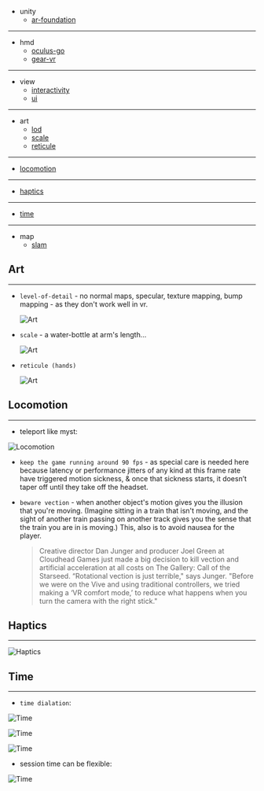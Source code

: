 * unity
	* [ar-foundation](./../g-engine/unity/xr/ar-foundation)

---

* hmd
	* [oculus-go](./hmd/go)
	* [gear-vr](./hmd/gear)

---

* view
	* [interactivity](./interactivity)
	* [ui](./ui)

---

* art
	* [lod](#lod)
	* [scale](#scale)
	* [reticule](#reticule)

---

* [locomotion](#locomotion)

---

* [haptics](#haptics)

---

* [time](#time)

---

* map
	* [slam](./map/slam)

## Art <a name="art"></a>

---

* `level-of-detail` <a name="lod"></a> - no normal maps, specular, texture mapping, bump mapping - as they don't work well in vr.

	![Art](./_asset/img/12.png)

* `scale` <a name="scale"></a> - a water-bottle at arm's length...

	![Art](./_asset/img/13.png)

* `reticule (hands)` <a name="reticule"></a>

	![Art](./_asset/img/18.png)

## Locomotion <a name="locomotion"></a>

---

* teleport like myst:

![Locomotion](./_asset/img/15.png)

* `keep the game running around 90 fps` - as special care is needed here because latency or performance jitters of any kind at this frame rate have triggered motion sickness, & once that sickness starts, it doesn’t taper off until they take off the headset.

* `beware vection` - when another object's motion gives you the illusion that you're moving. (Imagine sitting in a train that isn't moving, and the sight of another train passing on another track gives you the sense that the train you are in is moving.) This, also is to avoid nausea for the player.

	> Creative director Dan Junger and producer Joel Green at Cloudhead Games just made a big decision to kill vection and artificial acceleration at all costs on The Gallery: Call of the Starseed. “Rotational vection is just terrible," says Junger. "Before we were on the Vive and using traditional controllers, we tried making a ‘VR comfort mode,’ to reduce what happens when you turn the camera with the right stick."

## Haptics <a name="haptics"></a>

---

![Haptics](./_asset/img/17.png)

## Time <a name="time"></a>

---

* `time dialation`:

![Time](./_asset/img/19.png)

![Time](./_asset/img/21.png)

![Time](./_asset/img/22.png)

* session time can be flexible:

![Time](./_asset/img/20.png)